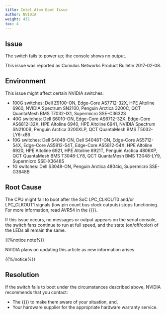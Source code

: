```yaml
---
title: Intel Atom Boot Issue
author: NVIDIA
weight: 432
toc: 4
---
```


## Issue

The switch fails to power up; the console shows no output.
<!-- vale off -->
This issue was reported as Cumulus Networks Product Bulletin 2017-02-08.
<!-- vale on -->
## Environment

This issue might affect certain NVIDIA switches:
- 100G switches: Dell Z9100-ON, Edge-Core AS7712-32X, HPE Altoline 6960, NVIDIA Spectrum SN2100, Penguin Arctica 3200C, QCT QuantaMesh BMS T7032-IX1, Supermicro SSE-C3632S
- 40G switches: Dell S6010-ON, Edge-Core AS6712-32X, Edge-Core AS6812-32X, HPE Altoline 6940, HPE Altoline 6941, NVIDIA Spectrum SN2100B, Penguin Arctica 3200XLP, QCT QuantaMesh BMS T5032-LY6-x86
- 10G switches: Dell S4048-ON, Dell S4048T-ON, Edge-Core AS5712-54X, Edge-Core AS5812-54T, Edge-Core AS5812-54X, HPE Altoline 6920, HPE Altoline 6921, HPE Altoline 6921T, Penguin Arctica 4806XP, QCT QuantaMesh BMS T3048-LY8, QCT QuantaMesh BMS T3048-LY9, Supermicro SSE-X3648S
- 1G switches: Dell S3048-ON, Penguin Arctica 4804iq, Supermicro SSE-G3648B

## Root Cause

The CPU might fail to boot after the SoC LPC\_CLKOUT0 and/or LPC\_CLKOUT1 signals (low pin count bus clock outputs) stops functioning. For more information, read AVR54 in the {{<exlink url="http://www.intel.com/content/dam/www/public/us/en/documents/specification-updates/atom-c2000-family-spec-update.pdf" text="Intel Atom Processor C2000 Product Family Specification Update from January 2017">}}.

If this issue occurs, no messages or output appears on the serial console, the switch fans continue to run at full speed, and the state (on/off/color) of the LEDs all remain the same.

{{%notice note%}}

NVIDIA plans on updating this article as new information arises.

{{%/notice%}}

## Resolution

If the switch fails to boot under the circumstances described above, NVIDIA recommends that you contact:

- The {{<exlink url="https://enterprise-support.nvidia.com/s/" text="NVIDIA Cumulus support team">}} to make them aware of your situation, and,
- Your hardware supplier for the appropriate hardware warranty service.
